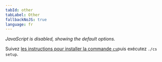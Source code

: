 ```yaml
---
tabId: other
tabLabel: Other
fallbackNoJS: true
language: fr
---
```

<div class="scala-in-action-content">
  <div class="scala-in-action-code">
    <div class="wrap">
      <div class="scala-text scala-text-large">
        <noscript>
          <p><span style="font-style:italic;">JavaScript is disabled, showing the default options.</span></p>
        </noscript>
        <p>Suivez <a href="https://get-coursier.io/docs/cli-installation" target="_blank">les instructions pour installer la commande
        <code>cs</code></a>puis exécutez <code>./cs setup</code>.</p>
      </div>
    </div>
  </div>
</div>
